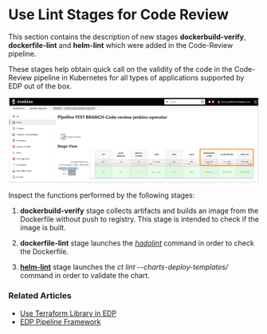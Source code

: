 # Use Lint Stages for Code Review

This section contains the description of new stages **dockerbuild-verify**, **dockerfile-lint** and **helm-lint** which were added in the Code-Review pipeline.

These stages help obtain quick call on the validity of the code in the Code-Review pipeline in Kubernetes for all types of applications supported by EDP out of the box. 

  ![add_custom_lib2](../customization_resources/stages1.png)
  
Inspect the functions performed by the following stages:
 
1. **dockerbuild-verify** stage collects artifacts and builds an image from the Dockerfile without push to registry. This stage is intended to check if the image is built.
  
2. **dockerfile-lint** stage launches the [_hadolint_](https://github.com/hadolint/hadolint) command in order to check the Dockerfile.
 
3. [**helm-lint**](https://github.com/helm/chart-testing#chart-testing) stage launches the _ct lint --charts-deploy-templates/_ command in order to validate the chart.




### Related Articles

* [Use Terraform Library in EDP](../documentation/cicd_customization/terraform_stages.md)
* [EDP Pipeline Framework](../documentation/cicd_customization/edp_pipeline_framework.md)

